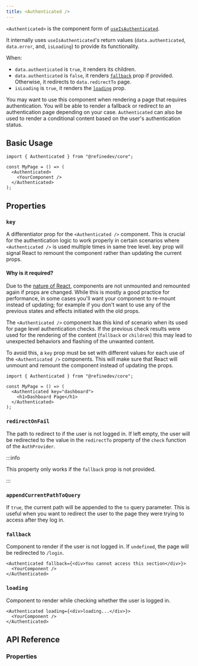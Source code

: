 ```yaml
---
title: <Authenticated />
---
```


`<Authenticated>` is the component form of [`useIsAuthenticated`][use-is-authenticated].

It internally uses `useIsAuthenticated`'s return values (`data.authenticated`, `data.error`, and, `isLoading`) to provide its functionality.

When:

- `data.authenticated` is `true`, it renders its children.
- `data.authenticated` is `false`, it renders [`fallback`](#fallback) prop if provided. Otherwise, it redirects to `data.redirectTo` page.
- `isLoading` is `true`, it renders the [`loading`](#loading) prop.

You may want to use this component when rendering a page that requires authentication. You will be able to render a fallback or redirect to an authentication page depending on your case. `Authenticated` can also be used to render a conditional content based on the user's authentication status.

## Basic Usage

```tsx
import { Authenticated } from "@refinedev/core";

const MyPage = () => (
  <Authenticated>
    <YourComponent />
  </Authenticated>
);
```

## Properties

### `key` <PropTag required />

A differentiator prop for the `<Authenticated />` component. This is crucial for the authentication logic to work properly in certain scenarios where `<Authenticated />` is used multiple times in same tree level. key prop will signal React to remount the component rather than updating the current props.

#### Why is it required?

Due to the [nature of React](https://react.dev/learn/rendering-lists#why-does-react-need-keys), components are not unmounted and remounted again if props are changed. While this is mostly a good practice for performance, in some cases you'll want your component to re-mount instead of updating; for example if you don't want to use any of the previous states and effects initiated with the old props.

The `<Authenticated />` component has this kind of scenario when its used for page level authentication checks. If the previous check results were used for the rendering of the content (`fallback` or `children`) this may lead to unexpected behaviors and flashing of the unwanted content.

To avoid this, a `key` prop must be set with different values for each use of the `<Authenticated />` components. This will make sure that React will unmount and remount the component instead of updating the props.

```tsx
import { Authenticated } from "@refinedev/core";

const MyPage = () => (
  <Authenticated key="dashboard">
    <h1>Dashboard Page</h1>
  </Authenticated>
);
```

### `redirectOnFail`

The path to redirect to if the user is not logged in. If left empty, the user will be redirected to the value in the `redirectTo` property of the `check` function of the `AuthProvider`.

:::info

This property only works if the `fallback` prop is not provided.

:::

### `appendCurrentPathToQuery`

If `true`, the current path will be appended to the `to` query parameter. This is useful when you want to redirect the user to the page they were trying to access after they log in.

### `fallback`

Component to render if the user is not logged in. If `undefined`, the page will be redirected to `/login`.

```tsx
<Authenticated fallback={<div>You cannot access this section</div>}>
  <YourComponent />
</Authenticated>
```

### `loading`

Component to render while checking whether the user is logged in.

```tsx
<Authenticated loading={<div>loading...</div>}>
  <YourComponent />
</Authenticated>
```

## API Reference

### Properties

<PropsTable
  module="@refinedev/core/Authenticated"
  v3LegacyAuthProviderCompatible-required={false}
  v3LegacyAuthProviderCompatible-type="boolean"
  v3LegacyAuthProviderCompatible-description="This must be set to `true` if legacy auth provider is being used."
/>

[use-is-authenticated]: /docs/authentication/hooks/use-is-authenticated
